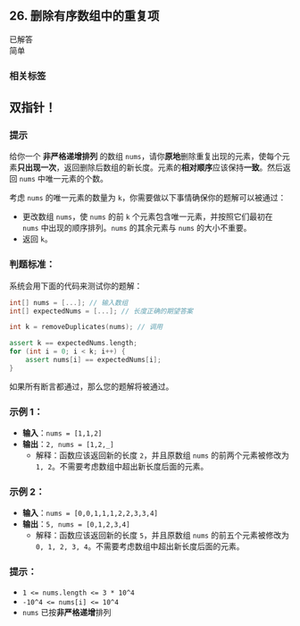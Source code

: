 ## 26. 删除有序数组中的重复项
已解答  
简单  

### 相关标签  
## 双指针！

### 提示
给你一个 **非严格递增排列** 的数组 `nums`，请你**原地**删除重复出现的元素，使每个元素**只出现一次**，返回删除后数组的新长度。元素的**相对顺序**应该保持**一致**。然后返回 `nums` 中唯一元素的个数。

考虑 `nums` 的唯一元素的数量为 `k`，你需要做以下事情确保你的题解可以被通过：

- 更改数组 `nums`，使 `nums` 的前 `k` 个元素包含唯一元素，并按照它们最初在 `nums` 中出现的顺序排列。`nums` 的其余元素与 `nums` 的大小不重要。
- 返回 `k`。

### 判题标准：
系统会用下面的代码来测试你的题解：

```cpp
int[] nums = [...]; // 输入数组
int[] expectedNums = [...]; // 长度正确的期望答案

int k = removeDuplicates(nums); // 调用

assert k == expectedNums.length;
for (int i = 0; i < k; i++) {
    assert nums[i] == expectedNums[i];
}
```
如果所有断言都通过，那么您的题解将被通过。

### 示例 1：
- **输入**：`nums = [1,1,2]`
- **输出**：`2, nums = [1,2,_]`
  - 解释：函数应该返回新的长度 `2`，并且原数组 `nums` 的前两个元素被修改为 `1, 2`。不需要考虑数组中超出新长度后面的元素。

### 示例 2：
- **输入**：`nums = [0,0,1,1,1,2,2,3,3,4]`
- **输出**：`5, nums = [0,1,2,3,4]`
  - 解释：函数应该返回新的长度 `5`，并且原数组 `nums` 的前五个元素被修改为 `0, 1, 2, 3, 4`。不需要考虑数组中超出新长度后面的元素。

### 提示：
- `1 <= nums.length <= 3 * 10^4`
- `-10^4 <= nums[i] <= 10^4`
- `nums` 已按**非严格递增**排列
